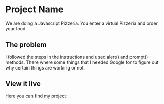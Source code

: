 # Project Name

We are doing a Javascript Pizzeria.
You enter a virtual Pizzeria and order your food.

## The problem

I followed the steps in the instructions and used alert() and prompt() methods.
There where some things that I needed Google for to figure out why certain things are working or not.

## View it live

Here you can find my project:
